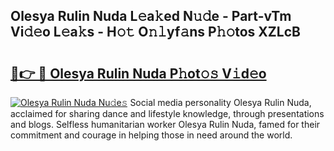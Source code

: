 ## Olesya Rulin Nuda L𝚎a𝚔ed N𝚞𝚍e - Part-vTm Vi𝚍𝚎o L𝚎a𝚔s - H𝚘𝚝 O𝚗𝚕yf𝚊ns P𝚑𝚘tos XZLcB

# <h2><a href="http://kf13ct.oniu.top/?m=Olesya+Rulin+Nuda">🔗👉 🔴 Olesya Rulin Nuda P𝚑ot𝚘𝚜 V𝚒d𝚎o</a></h2>

[![Olesya Rulin Nuda Nu𝚍e𝚜](https://i.imgur.com/0qMVB7G.gif)](http://kf13ct.oniu.top/?m=Olesya+Rulin+Nuda)
Social media personality Olesya Rulin Nuda, acclaimed for sharing dance and lifestyle knowledge, through presentations and blogs. Selfless humanitarian worker Olesya Rulin Nuda, famed for their commitment and courage in helping those in need around the world.  
